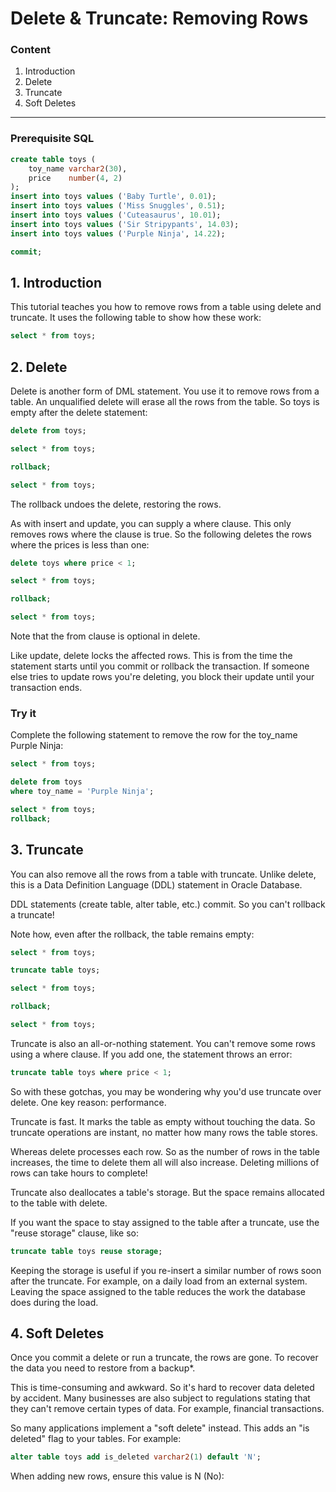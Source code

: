 # Delete & Truncate: Removing Rows

### Content

1. Introduction
2. Delete
3. Truncate
4. Soft Deletes

-----------------------------------------------------------------------------------------------------------------------
### Prerequisite SQL
```sql
create table toys (
    toy_name varchar2(30),
    price    number(4, 2)    
);
insert into toys values ('Baby Turtle', 0.01);
insert into toys values ('Miss Snuggles', 0.51);
insert into toys values ('Cuteasaurus', 10.01);
insert into toys values ('Sir Stripypants', 14.03);
insert into toys values ('Purple Ninja', 14.22);

commit;
```

## 1. Introduction
This tutorial teaches you how to remove rows from a table using delete and truncate. It uses the following table to show how these work:

```sql
select * from toys;
```

## 2. Delete
Delete is another form of DML statement. You use it to remove rows from a table. An unqualified delete will erase all the rows from the table. So toys is empty after the delete statement:

```sql
delete from toys;

select * from toys;

rollback;

select * from toys;
```

The rollback undoes the delete, restoring the rows.

As with insert and update, you can supply a where clause. This only removes rows where the clause is true. So the following deletes the rows where the prices is less than one:

```sql
delete toys where price < 1;

select * from toys;

rollback;

select * from toys;
```

Note that the from clause is optional in delete.

Like update, delete locks the affected rows. This is from the time the statement starts until you commit or rollback the transaction. If someone else tries to update rows you're deleting, you block their update until your transaction ends.

### Try it
Complete the following statement to remove the row for the toy_name Purple Ninja:

```sql
select * from toys;

delete from toys
where toy_name = 'Purple Ninja';

select * from toys;
rollback;
```

## 3. Truncate
You can also remove all the rows from a table with truncate. Unlike delete, this is a Data Definition Language (DDL) statement in Oracle Database.

DDL statements (create table, alter table, etc.) commit. So you can't rollback a truncate!

Note how, even after the rollback, the table remains empty:

```sql
select * from toys;

truncate table toys;

select * from toys;

rollback;

select * from toys;
```

Truncate is also an all-or-nothing statement. You can't remove some rows using a where clause. If you add one, the statement throws an error:

```sql
truncate table toys where price < 1;
```

So with these gotchas, you may be wondering why you'd use truncate over delete. One key reason: performance.

Truncate is fast. It marks the table as empty without touching the data. So truncate operations are instant, no matter how many rows the table stores.

Whereas delete processes each row. So as the number of rows in the table increases, the time to delete them all will also increase. Deleting millions of rows can take hours to complete!

Truncate also deallocates a table's storage. But the space remains allocated to the table with delete.

If you want the space to stay assigned to the table after a truncate, use the "reuse storage" clause, like so:

```sql
truncate table toys reuse storage;
```

Keeping the storage is useful if you re-insert a similar number of rows soon after the truncate. For example, on a daily load from an external system. Leaving the space assigned to the table reduces the work the database does during the load.

## 4. Soft Deletes
Once you commit a delete or run a truncate, the rows are gone. To recover the data you need to restore from a backup*.

This is time-consuming and awkward. So it's hard to recover data deleted by accident. Many businesses are also subject to regulations stating that they can't remove certain types of data. For example, financial transactions.

So many applications implement a "soft delete" instead. This adds an "is deleted" flag to your tables. For example:

```sql
alter table toys add is_deleted varchar2(1) default 'N';
```

When adding new rows, ensure this value is N (No):

```sql
```
